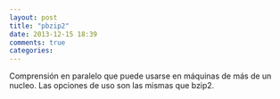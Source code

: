 ```yaml
---
layout: post
title: "pbzip2"
date: 2013-12-15 18:39
comments: true
categories: 
---
```

Comprensión en paralelo que puede usarse en máquinas de más de un nucleo. Las opciones de uso son las mismas que bzip2.

